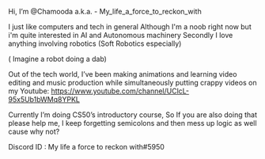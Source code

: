 Hi, I’m @Chamooda 
a.k.a. - My_life_a_force_to_reckon_with



I just like computers and tech in general
Although I'm a noob right now but i'm quite interested in AI and Autonomous machinery
Secondly I love anything involving robotics (Soft Robotics especially)
 
( Imagine a robot doing a dab)
 
Out of the tech world, I’ve been making animations and learning video editing and music production while simultaneously putting crappy videos on my Youtube:   https://www.youtube.com/channel/UClcL-95x5Ub1bWMq8YPKL
  
 
Currently I’m doing CS50’s introductory course, So If you are also doing that please help me, I keep forgetting semicolons and then mess up logic as well cause why not?
 


Discord ID : My life a force to reckon with#5950
